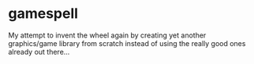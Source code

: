# gamespell

My attempt to invent the wheel again by creating yet another graphics/game library from scratch instead of using the really good ones already out there...
